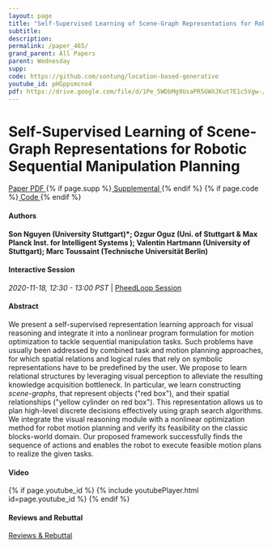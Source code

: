 ```yaml
---
layout: page
title: "Self-Supervised Learning of Scene-Graph Representations for Robotic Sequential Manipulation Planning"
subtitle: 
description:
permalink: /paper_465/
grand_parent: All Papers
parent: Wednesday
supp: 
code: https://github.com/sontung/location-based-generative
youtube_id: pHGppsmcnx4
pdf: https://drive.google.com/file/d/1Pe_5WDbMg9UsaPR5GWXJKut7E1c5Vgw-/view
---
```


# Self-Supervised Learning of Scene-Graph Representations for Robotic Sequential Manipulation Planning

<a href="https://drive.google.com/file/d/1Pe_5WDbMg9UsaPR5GWXJKut7E1c5Vgw-/view" target="_blank" rel="noopener noreferrer" class="btn btn-blue"><i class="fa fa-file-text-o" aria-hidden="true"></i> Paper PDF </a> {% if page.supp %}<a href="" target="_blank" rel="noopener noreferrer" class="btn btn-green"><i class="fa fa-file-text-o" aria-hidden="true"></i> Supplemental </a>{% endif %} {% if page.code %}<a href="https://github.com/sontung/location-based-generative" target="_blank" rel="noopener noreferrer" class="btn"><i class="fa fa-github" aria-hidden="true"></i> Code </a>{% endif %} 

#### Authors
**Son Nguyen (University Stuttgart)*; Ozgur Oguz (Uni. of Stuttgart & Max Planck Inst. for Intelligent Systems ); Valentin Hartmann (University of Stuttgart); Marc Toussaint (Technische Universität Berlin)**

#### Interactive Session
<em>2020-11-18, 12:30 - 13:00 PST </em> | <a href="https://pheedloop.com/corl2020/virtual/?page=sessions&section=SES3FTTH7QASZ2HQQ" target="_blank" rel="noopener noreferrer"> PheedLoop Session <i class="fa fa-external-link" aria-hidden="true"></i> </a> 

#### Abstract
We present a self-supervised representation learning approach for visual reasoning and integrate it into a nonlinear program formulation for motion optimization to tackle sequential manipulation tasks. Such problems have usually been addressed by combined task and motion planning approaches, for which spatial relations and logical rules that rely on symbolic representations have to be predefined by the user. We propose to learn relational structures by leveraging visual perception to alleviate the resulting knowledge acquisition bottleneck. In particular, we learn constructing <em>scene-graphs</em>, that represent objects ("red box"), and their spatial relationships ("yellow cylinder on red box"). This representation allows us to plan high-level discrete decisions effectively using graph search algorithms. We integrate the visual reasoning module with a nonlinear optimization method for robot motion planning and verify its feasibility on the classic blocks-world domain. Our proposed framework successfully finds the sequence of actions and enables the robot to execute feasible motion plans to realize the given tasks.  


#### Video
{% if page.youtube_id %}
{% include youtubePlayer.html id=page.youtube_id %}
{% endif %}

#### Reviews and Rebuttal
<a href="https://drive.google.com/file/d/1qCWFQ2LvUl4-FaTGOFaWwFm4FOs-L1SZ/view" target="_blank" rel="noopener noreferrer" class="btn btn-purple"><i class="fa fa-pencil-square-o" aria-hidden="true"></i> Reviews & Rebuttal </a>

